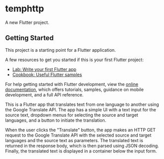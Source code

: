 # temphttp

A new Flutter project.

## Getting Started

This project is a starting point for a Flutter application.

A few resources to get you started if this is your first Flutter project:

- [Lab: Write your first Flutter app](https://docs.flutter.dev/get-started/codelab)
- [Cookbook: Useful Flutter samples](https://docs.flutter.dev/cookbook)

For help getting started with Flutter development, view the
[online documentation](https://docs.flutter.dev/), which offers tutorials,
samples, guidance on mobile development, and a full API reference.

This is a Flutter app that translates text from one language to another using the Google Translate API. The app has a simple UI with a text input for the source text, dropdown menus for selecting the source and target languages, and a button to initiate the translation.

When the user clicks the "Translate" button, the app makes an HTTP GET request to the Google Translate API with the selected source and target languages and the source text as parameters. The translated text is returned in the response body, which is then parsed using JSON decoding. Finally, the translated text is displayed in a container below the input form.
<picture>

  <img alt="" src="https://drive.google.com/file/d/1C2HIM6LsVYVyDNUn9pIlDPqqTjHj10PG/view?usp=sharing">
</picture>
